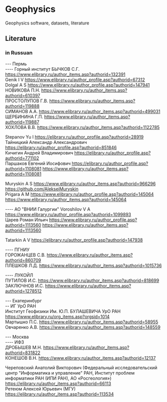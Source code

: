 # Geophysics
Geophysics software, datasets, literature



## Literature
### in Russuan 
--- Пермь       
---- Горный институт
БЫЧКОВ С.Г. https://www.elibrary.ru/author_items.asp?authorid=132391                  
Genik I V https://www.elibrary.ru/author_profile.asp?authorid=67312             
Dolgal A S https://www.elibrary.ru/author_profile.asp?authorid=147941                
НОВИКОВА П.Н. https://www.elibrary.ru/author_items.asp?authorid=610397                          
ПРОСТОЛУПОВ Г.В. https://www.elibrary.ru/author_items.asp?authorid=119888                         
СИМАНОВ А.А. https://www.elibrary.ru/author_items.asp?authorid=499031                       
ЩЕРБИНИНА Г.П. https://www.elibrary.ru/author_items.asp?authorid=119887                         
ХОХЛОВА В.В. https://www.elibrary.ru/author_items.asp?authorid=1122785                      

Stepanov Yu I https://elibrary.ru/author_profile.asp?authorid=28919                                    
Тайницкий Александр Александрович https://elibrary.ru/author_profile.asp?authorid=851846                      
Кичигин Андрей Владимирович https://elibrary.ru/author_profile.asp?authorid=771102                        
Паршаков Евгений Иосифович https://elibrary.ru/author_profile.asp?authorid=1108081 https://www.elibrary.ru/author_items.asp?authorid=1108081                            

Muryskin A S https://www.elibrary.ru/author_items.asp?authorid=966296  https://github.com/AlekseiMuryskin             
Prigara A M https://www.elibrary.ru/author_profile.asp?authorid=145064 https://www.elibrary.ru/author_items.asp?authorid=145064          

---- АО "ВНИИ Галургии"
Voroshilov V A https://www.elibrary.ru/author_profile.asp?authorid=1099893         
Царев Роман Ильич https://www.elibrary.ru/author_profile.asp?authorid=1113560  https://www.elibrary.ru/author_items.asp?authorid=1113560                 

Tatarkin A V https://elibrary.ru/author_profile.asp?authorid=147938                   

---- ПГНИУ              
ГОРОЖАНЦЕВ С.В. https://www.elibrary.ru/author_items.asp?authorid=860709                     
ПЛЕШКОВ Л.Д. https://www.elibrary.ru/author_items.asp?authorid=1015736                               

---- ЛУКОЙЛ                    
ПУТИЛОВ И.С. https://www.elibrary.ru/author_items.asp?authorid=818699                   
ЗАКЛЮЧНОВ И.С. https://www.elibrary.ru/author_items.asp?authorid=1278512                    

--- Екатеринбург         
-- ИГ УрО РАН                     
Институт Геофизики Им. Ю.П. БУЛАШЕВИЧА УрО РАН https://www.elibrary.ru/org_items.asp?orgsid=1014                          
Мартышко П.С. https://www.elibrary.ru/author_items.asp?authorid=58955              
Овчаренко А.В. https://www.elibrary.ru/author_items.asp?authorid=148559                   


--- Москва              
---- ИФЗ          
ДРОБЫШЕВ М.Н. https://www.elibrary.ru/author_items.asp?authorid=831822                  
КОНЕШОВ В.Н. https://www.elibrary.ru/author_items.asp?authorid=12137                         

Череповский Анатолий Викторович (Федеральный исследовательский центр "Информатика и управление" РАН, Институт проблем информатики РАН (ИПИ РАН), АО «Росгеология»)         
https://elibrary.ru/author_items.asp?authorid=66113         
Ретеюм Алексей Юрьевич (МГУ)                 
https://elibrary.ru/author_items.asp?authorid=113534

